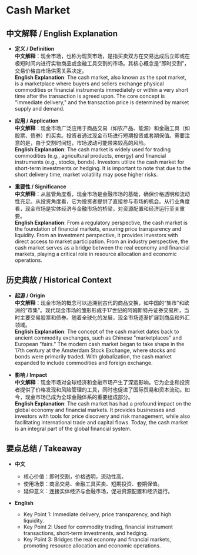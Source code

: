 # Cash Market

## 中文解释 / English Explanation

* **定义 / Definition**  
  **中文解释**：现金市场，也称为现货市场，是指买卖双方在交易达成后立即或在极短时间内进行实物商品或金融工具交割的市场。其核心概念是“即时交割”，交易价格由市场供需关系决定。  
  **English Explanation**: The cash market, also known as the spot market, is a marketplace where buyers and sellers exchange physical commodities or financial instruments immediately or within a very short time after the transaction is agreed upon. The core concept is "immediate delivery," and the transaction price is determined by market supply and demand.

* **应用 / Application**  
  **中文解释**：现金市场广泛应用于商品交易（如农产品、能源）和金融工具（如股票、债券）的买卖。投资者通过现金市场进行短期投资或套期保值。需要注意的是，由于交割时间短，市场波动可能带来较高的风险。  
  **English Explanation**: The cash market is widely used for trading commodities (e.g., agricultural products, energy) and financial instruments (e.g., stocks, bonds). Investors utilize the cash market for short-term investments or hedging. It is important to note that due to the short delivery time, market volatility may pose higher risks.

* **重要性 / Significance**  
  **中文解释**：从监管角度看，现金市场是金融市场的基础，确保价格透明和流动性充足。从投资角度看，它为投资者提供了直接参与市场的机会。从行业角度看，现金市场是实体经济与金融市场的桥梁，对资源配置和经济运行至关重要。  
  **English Explanation**: From a regulatory perspective, the cash market is the foundation of financial markets, ensuring price transparency and liquidity. From an investment perspective, it provides investors with direct access to market participation. From an industry perspective, the cash market serves as a bridge between the real economy and financial markets, playing a critical role in resource allocation and economic operations.

## 历史典故 / Historical Context

* **起源 / Origin**  
  **中文解释**：现金市场的概念可以追溯到古代的商品交换，如中国的“集市”和欧洲的“市集”。现代现金市场的雏形形成于17世纪的阿姆斯特丹证券交易所，当时主要交易股票和债券。随着全球化的发展，现金市场逐渐扩展到商品和外汇领域。  
  **English Explanation**: The concept of the cash market dates back to ancient commodity exchanges, such as Chinese "marketplaces" and European "fairs." The modern cash market began to take shape in the 17th century at the Amsterdam Stock Exchange, where stocks and bonds were primarily traded. With globalization, the cash market expanded to include commodities and foreign exchange.

* **影响 / Impact**  
  **中文解释**：现金市场对全球经济和金融市场产生了深远影响。它为企业和投资者提供了价格发现和风险管理的工具，同时也促进了国际贸易和资本流动。如今，现金市场已成为全球金融体系的重要组成部分。  
  **English Explanation**: The cash market has had a profound impact on the global economy and financial markets. It provides businesses and investors with tools for price discovery and risk management, while also facilitating international trade and capital flows. Today, the cash market is an integral part of the global financial system.

## 要点总结 / Takeaway

* **中文**  
  - 核心价值：即时交割，价格透明，流动性高。  
  - 使用场景：商品交易、金融工具买卖、短期投资、套期保值。  
  - 延伸意义：连接实体经济与金融市场，促进资源配置和经济运行。  

* **English**  
  - Key Point 1: Immediate delivery, price transparency, and high liquidity.  
  - Key Point 2: Used for commodity trading, financial instrument transactions, short-term investments, and hedging.  
  - Key Point 3: Bridges the real economy and financial markets, promoting resource allocation and economic operations.